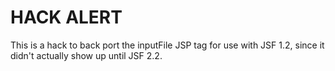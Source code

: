 # HACK ALERT

This is a hack to back port the inputFile JSP tag for use with JSF 1.2, since it didn't actually show up until JSF 2.2.

